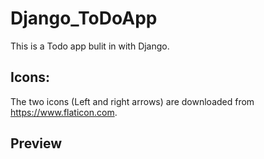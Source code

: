 # Django_ToDoApp

This is a Todo app bulit in with Django.



## Icons:
The two icons (Left and right arrows) are downloaded from https://www.flaticon.com.



## Preview



